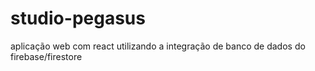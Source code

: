 # studio-pegasus
aplicação web com react utilizando a integração de banco de dados do firebase/firestore

